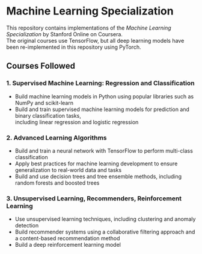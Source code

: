 # Machine Learning Specialization

This repository contains implementations of the *Machine Learning Specialization* by Stanford Online on Coursera.  
The original courses use TensorFlow, but all deep learning models have been re-implemented in this repository using PyTorch.

## Courses Followed

### 1. Supervised Machine Learning: Regression and Classification
- Build machine learning models in Python using popular libraries such as NumPy and scikit-learn  
- Build and train supervised machine learning models for prediction and binary classification tasks,  
  including linear regression and logistic regression

### 2. Advanced Learning Algorithms
- Build and train a neural network with TensorFlow to perform multi-class classification  
- Apply best practices for machine learning development to ensure generalization to real-world data and tasks  
- Build and use decision trees and tree ensemble methods, including random forests and boosted trees

### 3. Unsupervised Learning, Recommenders, Reinforcement Learning
- Use unsupervised learning techniques, including clustering and anomaly detection  
- Build recommender systems using a collaborative filtering approach and a content-based recommendation method  
- Build a deep reinforcement learning model
